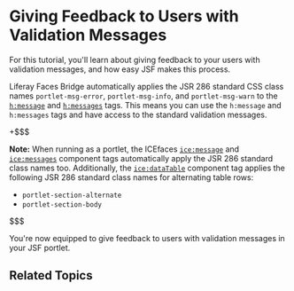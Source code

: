 # Giving Feedback to Users with Validation Messages

For this tutorial, you'll learn about giving feedback to your users with
validation messages, and how easy JSF makes this process. 

Liferay Faces Bridge automatically applies the JSR 286 standard CSS class names
`portlet-msg-error`, `portlet-msg-info`, and `portlet-msg-warn` to the 
[`h:message`](http://java.sun.com/javaee/javaserverfaces/1.2/docs/tlddocs/h/message.html)
 and 
[`h:messages`](http://java.sun.com/javaee/javaserverfaces/1.2/docs/tlddocs/h/messages.html)
tags. This means you can use the `h:message` and `h:messages` tags and have
access to the standard validation messages. 

+$$$

**Note:** When running as a portlet, the ICEfaces
[`ice:message`](http://www.icefaces.org/docs/latest/tld/ice/message.html) and
[`ice:messages`](http://www.icefaces.org/docs/latest/tld/ice/messages.html)
component tags automatically apply the JSR 286 standard class names too.
Additionally, the
[`ice:dataTable`](http://www.icefaces.org/docs/latest/tld/ice/dataTable.html)
component tag applies the following JSR 286 standard class names for alternating
table rows: 

- `portlet-section-alternate`
- `portlet-section-body`

$$$

You're now equipped to give feedback to users with validation messages in your
JSF portlet. 

## Related Topics

<!-- Add once JSF tutorials are finished. -Cody -->
